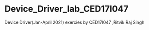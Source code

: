 # Device_Driver_lab_CED17I047
Device Driver(Jan-April 2021) exercies by CED17I047 ,Ritvik Raj Singh 
